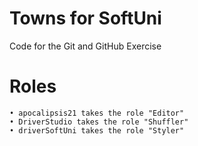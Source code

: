 # Towns for SoftUni
Code for the Git and GitHub Exercise

# Roles
    • apocalipsis21 takes the role "Editor"
    • DriverStudio takes the role "Shuffler"
    • driverSoftUni takes the role "Styler"
